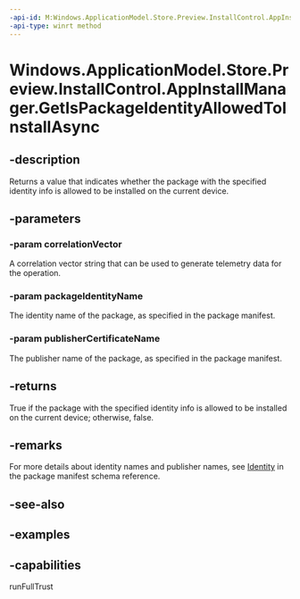 ```yaml
---
-api-id: M:Windows.ApplicationModel.Store.Preview.InstallControl.AppInstallManager.GetIsPackageIdentityAllowedToInstallAsync(System.String,System.String,System.String)
-api-type: winrt method
---
```


<!-- Method syntax.
public IAsyncOperation<bool> AppInstallManager.GetIsPackageIdentityAllowedToInstallAsync(String correlationVector, String packageIdentityName, String publisherCertificateName)
-->

# Windows.ApplicationModel.Store.Preview.InstallControl.AppInstallManager.GetIsPackageIdentityAllowedToInstallAsync

## -description
Returns a value that indicates whether the package with the specified identity info is allowed to be installed on the current device.

## -parameters
### -param correlationVector
A correlation vector string that can be used to generate telemetry data for the operation.

### -param packageIdentityName
The identity name of the package, as specified in the package manifest.

### -param publisherCertificateName
The publisher name of the package, as specified in the package manifest.

## -returns
True if the package with the specified identity info is allowed to be installed on the current device; otherwise, false.

## -remarks
For more details about identity names and publisher names, see [Identity](https://docs.microsoft.com/uwp/schemas/appxpackage/uapmanifestschema/element-identity) in the package manifest schema reference.

## -see-also

## -examples

## -capabilities
runFullTrust
